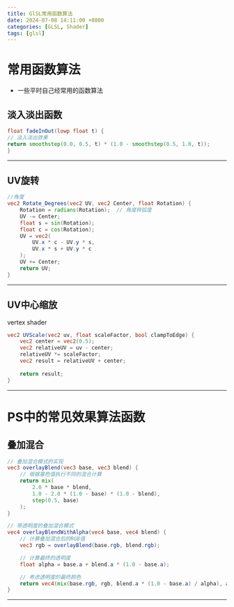 ```yaml
---
title: GlSL常用函数算法
date: 2024-07-08 14:11:00 +0800
categories: [GLSL, Shader]
tags: [glsl]    
---
```


# 常用函数算法
- 一些平时自己经常用的函数算法

## 淡入淡出函数
```glsl
float fadeInOut(lowp float t) {
// 淡入淡出效果
return smoothstep(0.0, 0.5, t) * (1.0 - smoothstep(0.5, 1.0, t));
}  
```
---
## UV旋转
```glsl
//角度
vec2 Rotate_Degrees(vec2 UV, vec2 Center, float Rotation) {
    Rotation = radians(Rotation);  // 角度转弧度
    UV -= Center;
    float s = sin(Rotation);
    float c = cos(Rotation);
    UV = vec2(
        UV.x * c - UV.y * s,
        UV.x * s + UV.y * c
    );
    UV += Center;
    return UV;
}
```
---
## UV中心缩放
vertex shader
```glsl
vec2 UVScale(vec2 uv, float scaleFactor, bool clampToEdge) {
    vec2 center = vec2(0.5);
    vec2 relativeUV = uv - center;
    relativeUV *= scaleFactor;
    vec2 result = relativeUV + center;
    
    return result;
}
```
---
# PS中的常见效果算法函数
##  叠加混合
```glsl
// 叠加混合模式的实现
vec3 overlayBlend(vec3 base, vec3 blend) {
    // 根据基色值执行不同的混合计算
    return mix(
        2.0 * base * blend,
        1.0 - 2.0 * (1.0 - base) * (1.0 - blend),
        step(0.5, base)
    );
}

// 带透明度的叠加混合模式
vec4 overlayBlendWithAlpha(vec4 base, vec4 blend) {
    // 计算叠加混合后的RGB值
    vec3 rgb = overlayBlend(base.rgb, blend.rgb);

    // 计算最终的透明度
    float alpha = base.a + blend.a * (1.0 - base.a);

    // 考虑透明度的最终颜色
    return vec4(mix(base.rgb, rgb, blend.a * (1.0 - base.a) / alpha), alpha);
}
```
---
<div id="glsl_editor"></div>

<script type="text/javascript">
    const glslEditor = new GlslEditor('#glsl_editor', { 
        canvas_size: 500,
        canvas_draggable: true,
        theme: 'monokai',
        multipleBuffers: true,
        watchHash: true,
        fileDrops: true,
        menu: true
    });
</script>
